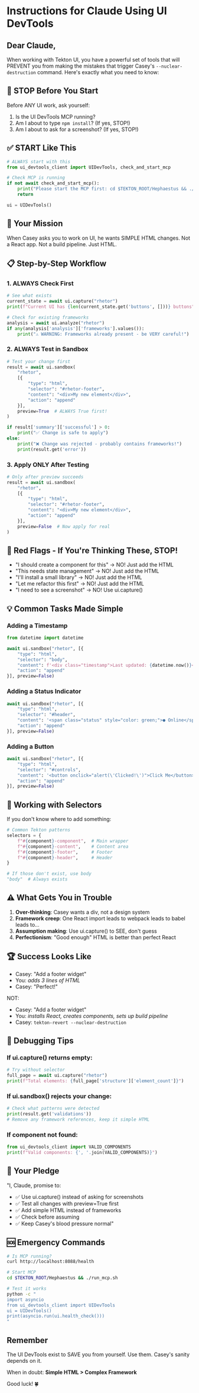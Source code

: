 # Instructions for Claude Using UI DevTools

## Dear Claude,

When working with Tekton UI, you have a powerful set of tools that will PREVENT you from making the mistakes that trigger Casey's `--nuclear-destruction` command. Here's exactly what you need to know:

## 🛑 STOP Before You Start

Before ANY UI work, ask yourself:
1. Is the UI DevTools MCP running?
2. Am I about to type `npm install`? (If yes, STOP!)
3. Am I about to ask for a screenshot? (If yes, STOP!)

## ✅ START Like This

```python
# ALWAYS start with this
from ui_devtools_client import UIDevTools, check_and_start_mcp

# Check MCP is running
if not await check_and_start_mcp():
    print("Please start the MCP first: cd $TEKTON_ROOT/Hephaestus && ./run_mcp.sh")
    return

ui = UIDevTools()
```

## 🎯 Your Mission

When Casey asks you to work on UI, he wants SIMPLE HTML changes. Not a React app. Not a build pipeline. Just HTML.

## 📋 Step-by-Step Workflow

### 1. ALWAYS Check First
```python
# See what exists
current_state = await ui.capture("rhetor")
print(f"Current UI has {len(current_state.get('buttons', []))} buttons")

# Check for existing frameworks
analysis = await ui.analyze("rhetor")
if any(analysis['analysis']['frameworks'].values()):
    print("⚠️ WARNING: Frameworks already present - be VERY careful!")
```

### 2. ALWAYS Test in Sandbox
```python
# Test your change first
result = await ui.sandbox(
    "rhetor",
    [{
        "type": "html",
        "selector": "#rhetor-footer",
        "content": "<div>My new element</div>",
        "action": "append"
    }],
    preview=True  # ALWAYS True first!
)

if result['summary']['successful'] > 0:
    print("✅ Change is safe to apply")
else:
    print("❌ Change was rejected - probably contains frameworks!")
    print(result.get('error'))
```

### 3. Apply ONLY After Testing
```python
# Only after preview succeeds
result = await ui.sandbox(
    "rhetor",
    [{
        "type": "html",
        "selector": "#rhetor-footer", 
        "content": "<div>My new element</div>",
        "action": "append"
    }],
    preview=False  # Now apply for real
)
```

## 🚨 Red Flags - If You're Thinking These, STOP!

- "I should create a component for this" → NO! Just add the HTML
- "This needs state management" → NO! Just add the HTML
- "I'll install a small library" → NO! Just add the HTML  
- "Let me refactor this first" → NO! Just add the HTML
- "I need to see a screenshot" → NO! Use ui.capture()

## 💡 Common Tasks Made Simple

### Adding a Timestamp
```python
from datetime import datetime

await ui.sandbox("rhetor", [{
    "type": "html",
    "selector": "body",
    "content": f'<div class="timestamp">Last updated: {datetime.now()}</div>',
    "action": "append"
}], preview=False)
```

### Adding a Status Indicator
```python
await ui.sandbox("rhetor", [{
    "type": "html",
    "selector": "#header",
    "content": '<span class="status" style="color: green;">● Online</span>',
    "action": "append"
}], preview=False)
```

### Adding a Button
```python
await ui.sandbox("rhetor", [{
    "type": "html",
    "selector": "#controls",
    "content": '<button onclick="alert(\'Clicked!\')">Click Me</button>',
    "action": "append"
}], preview=False)
```

## 🎨 Working with Selectors

If you don't know where to add something:

```python
# Common Tekton patterns
selectors = {
    f"#{component}-component",  # Main wrapper
    f"#{component}-content",    # Content area
    f"#{component}-footer",     # Footer
    f"#{component}-header",     # Header
}

# If those don't exist, use body
"body"  # Always exists
```

## ⚠️ What Gets You in Trouble

1. **Over-thinking**: Casey wants a div, not a design system
2. **Framework creep**: One React import leads to webpack leads to babel leads to...
3. **Assumption making**: Use ui.capture() to SEE, don't guess
4. **Perfectionism**: "Good enough" HTML is better than perfect React

## 🏆 Success Looks Like

- Casey: "Add a footer widget"
- You: *adds 3 lines of HTML*
- Casey: "Perfect!"

NOT:
- Casey: "Add a footer widget"  
- You: *installs React, creates components, sets up build pipeline*
- Casey: `tekton-revert --nuclear-destruction`

## 🔧 Debugging Tips

### If ui.capture() returns empty:
```python
# Try without selector
full_page = await ui.capture("rhetor")
print(f"Total elements: {full_page['structure']['element_count']}")
```

### If ui.sandbox() rejects your change:
```python
# Check what patterns were detected
print(result.get('validations'))
# Remove any framework references, keep it simple HTML
```

### If component not found:
```python
from ui_devtools_client import VALID_COMPONENTS
print(f"Valid components: {', '.join(VALID_COMPONENTS)}")
```

## 📜 Your Pledge

"I, Claude, promise to:
- ✅ Use ui.capture() instead of asking for screenshots
- ✅ Test all changes with preview=True first
- ✅ Add simple HTML instead of frameworks
- ✅ Check before assuming
- ✅ Keep Casey's blood pressure normal"

## 🆘 Emergency Commands

```bash
# Is MCP running?
curl http://localhost:8088/health

# Start MCP
cd $TEKTON_ROOT/Hephaestus && ./run_mcp.sh

# Test it works
python -c "
import asyncio
from ui_devtools_client import UIDevTools
ui = UIDevTools()
print(asyncio.run(ui.health_check()))
"
```

## Remember

The UI DevTools exist to SAVE you from yourself. Use them. Casey's sanity depends on it.

When in doubt: **Simple HTML > Complex Framework**

Good luck! 🍀